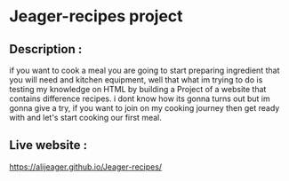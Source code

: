 # Jeager-recipes project
## Description :
if you want to cook a meal you are going to start preparing ingredient that you will need and kitchen equipment,
well that what im trying to do is testing my knowledge on HTML by building a Project of a website that contains difference recipes.
i dont know how its gonna turns out but im gonna give a try, if you want to join on my cooking journey then get ready with and let's start cooking our first meal.

## Live website :
https://alijeager.github.io/Jeager-recipes/


